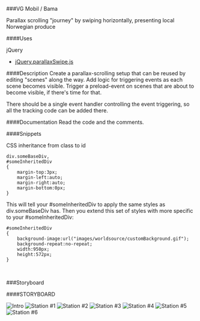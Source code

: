 ###VG Mobil / Bama

Parallax scrolling "journey" by swiping horizontally, presenting local Norwegian produce





####Uses

jQuery
- [jQuery.parallaxSwipe.js](http://torontographic.wordpress.com/2012/08/11/so-you-want-parallax-scrolling-in-ios-ipad-and-ipod/)



####Description
Create a parallax-scrolling setup that can be reused by editing "scenes" along the way.
Add logic for triggering events as each scene becomes visible. 
Trigger a preload-event on scenes that are about to become visible, if there's time for that.

There should be a single event handler controlling the event triggering, so all the tracking code can be added there.


####Documentation
Read the code and the comments.



####Snippets

CSS inheritance from class to id

    div.someBaseDiv,
    #someInheritedDiv
    {
        margin-top:3px;
        margin-left:auto;
        margin-right:auto;
        margin-bottom:0px;
    } 

This will tell your #someInheritedDiv to apply the same styles as div.someBaseDiv has. Then you extend this set of styles with more specific to your #someInheritedDiv:

    #someInheritedDiv
    {
        background-image:url("images/worldsource/customBackground.gif");
        background-repeat:no-repeat;
        width:950px;
        height:572px;
    } 

  ​

###Storyboard


####STORYBOARD

![Intro](http://www.kromaviews.no/dev/games/bama/assets/img/storyboard/bilreise_intro.jpg)
![Station #1](http://www.kromaviews.no/dev/games/bama/assets/img/storyboard/bilreise_station1.jpg)
![Station #2](http://www.kromaviews.no/dev/games/bama/assets/img/storyboard/bilreise_station2.jpg)
![Station #3](http://www.kromaviews.no/dev/games/bama/assets/img/storyboard/bilreise_station3.jpg)
![Station #4](http://www.kromaviews.no/dev/games/bama/assets/img/storyboard/bilreise_station4.jpg)
![Station #5](http://www.kromaviews.no/dev/games/bama/assets/img/storyboard/bilreise_station5.jpg)
![Station #6](http://www.kromaviews.no/dev/games/bama/assets/img/storyboard/bilreise_station6.jpg)
